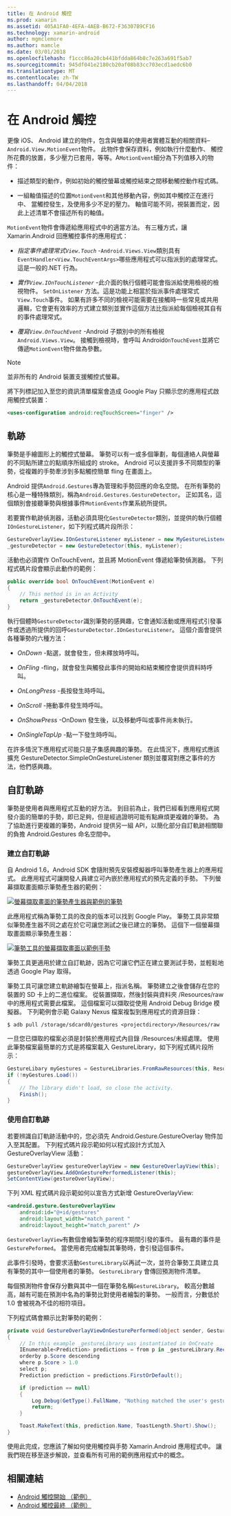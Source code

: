 ```yaml
---
title: 在 Android 觸控
ms.prod: xamarin
ms.assetid: 405A1FA0-4EFA-4AEB-B672-F36307B9CF16
ms.technology: xamarin-android
author: mgmclemore
ms.author: mamcle
ms.date: 03/01/2018
ms.openlocfilehash: f1ccc86a20cb441bfdda864b8c7e263a691f5ab7
ms.sourcegitcommit: 945df041e2180cb20af08b83cc703ecd1aedc6b0
ms.translationtype: MT
ms.contentlocale: zh-TW
ms.lasthandoff: 04/04/2018
---
```

# <a name="touch-in-android"></a>在 Android 觸控

更像 iOS、 Android 建立的物件，包含與螢幕的使用者實體互動的相關資料&ndash;`Android.View.MotionEvent`物件。 此物件會保存資料，例如執行什麼動作、 觸控所花費的放置，多少壓力已套用，等等。A`MotionEvent`細分為下列值移入的物件：

-  描述類型的動作，例如初始的觸控螢幕或觸控結束之間移動觸控動作程式碼。

-  一組軸值描述的位置`MotionEvent`和其他移動內容，例如其中觸控正在進行中、 當觸控發生，及使用多少不足的壓力。
   軸值可能不同，視裝置而定，因此上述清單不會描述所有的軸值。


`MotionEvent`物件會傳遞給應用程式中的適當方法。 有三種方式，讓 Xamarin.Android 回應觸控事件的應用程式：

-  *指定事件處理常式`View.Touch`*  -`Android.Views.View`類別具有`EventHandler<View.TouchEventArgs>`哪些應用程式可以指派到的處理常式。 這是一般的.NET 行為。

-  *實作`View.IOnTouchListener`*  -此介面的執行個體可能會指派給使用檢視的檢視物件。 `SetOnListener` 方法。這是功能上相當於指派事件處理常式`View.Touch`事件。 如果有許多不同的檢視可能需要在接觸時一些常見或共用邏輯，它會更有效率的方式建立類別並實作這個方法比指派給每個檢視其自有的事件處理常式。

-  *覆寫`View.OnTouchEvent`*  -Android 子類別中的所有檢視`Android.Views.View`。 接觸到檢視時，會呼叫 Android`OnTouchEvent`並將它傳遞`MotionEvent`物件做為參數。


> [!NOTE]
> 並非所有的 Android 裝置支援觸控式螢幕。 

將下列標記加入至您的資訊清單檔案會造成 Google Play 只顯示您的應用程式啟用觸控式裝置：

```xml
<uses-configuration android:reqTouchScreen="finger" />
```

## <a name="gestures"></a>軌跡

筆勢是手繪圖形上的觸控式螢幕。 筆勢可以有一或多個筆劃，每個連絡人與螢幕的不同點所建立的點順序所組成的 stroke。 Android 可以支援許多不同類型的筆勢，從複雜的手勢牽涉到多點觸控簡單 fling 在畫面上。

Android 提供`Android.Gestures`專為管理和手勢回應的命名空間。 在所有筆勢的核心是一種特殊類別，稱為`Android.Gestures.GestureDetector`。 正如其名，這個類別會接聽筆勢與根據事件`MotionEvents`作業系統所提供。

若要實作軌跡偵測器，活動必須具現化`GestureDetector`類別，並提供的執行個體`IOnGestureListener`，如下列程式碼片段所示：

```csharp
GestureOverlayView.IOnGestureListener myListener = new MyGestureListener();
_gestureDetector = new GestureDetector(this, myListener);
```

活動也必須實作 OnTouchEvent，並且將 MotionEvent 傳遞給筆勢偵測器。 下列程式碼片段會顯示此動作的範例：

```csharp
public override bool OnTouchEvent(MotionEvent e)
{
    // This method is in an Activity
    return _gestureDetector.OnTouchEvent(e);
}
```

執行個體時`GestureDetector`識別筆勢的感興趣，它會通知活動或應用程式引發事件或透過所提供的回呼`GestureDetector.IOnGestureListener`。
這個介面會提供各種筆勢的六種方法：

-  *OnDown* -點選，就會發生，但未釋放時呼叫。

-  *OnFling* -fling，就會發生與觸發此事件的開始和結束觸控會提供資料時呼叫。

-  *OnLongPress* -長按發生時呼叫。

-  *OnScroll* -捲動事件發生時呼叫。

-  *OnShowPress* -OnDown 發生後，以及移動呼叫或事件尚未執行。

-  *OnSingleTapUp* -點一下發生時呼叫。


在許多情況下應用程式可能只是子集感興趣的筆勢。 在此情況下，應用程式應該擴充 GestureDetector.SimpleOnGestureListener 類別並覆寫對應之事件的方法，他們感興趣。

## <a name="custom-gestures"></a>自訂軌跡

筆勢是使用者與應用程式互動的好方法。 到目前為止，我們已經看到應用程式開發介面的簡單的手勢，即已足夠，但是經過證明可能有點麻煩更複雜的筆勢。 為了協助進行更複雜的筆勢，Android 提供另一組 API，以簡化部分自訂軌跡相關聯的負擔 Android.Gestures 命名空間中。

### <a name="creating-custom-gestures"></a>建立自訂軌跡

自 Android 1.6，Android SDK 會隨附預先安裝模擬器呼叫筆勢產生器上的應用程式。 此應用程式可讓開發人員建立可內嵌於應用程式的預先定義的手勢。 下列螢幕擷取畫面顯示筆勢產生器的範例：

[![螢幕擷取畫面的筆勢產生器與範例的筆勢](touch-in-android-images/image11.png)](touch-in-android-images/image11.png#lightbox)

此應用程式稱為筆勢工具的改良的版本可以找到 Google Play。 筆勢工具非常類似筆勢產生器不同之處在於它可讓您測試之後已建立的筆勢。 這個下一個螢幕擷取畫面顯示筆勢產生器：

[![筆勢工具的螢幕擷取畫面以範例手勢](touch-in-android-images/image12.png)](touch-in-android-images/image12.png#lightbox)

筆勢工具更適用於建立自訂軌跡，因為它可讓它們正在建立要測試手勢，並輕鬆地透過 Google Play 取得。

筆勢工具可讓您建立軌跡繪製在螢幕上，指派名稱。 筆勢建立之後會儲存在您的裝置的 SD 卡上的二進位檔案。 從裝置擷取，然後封裝與資料夾 /Resources/raw 中的應用程式需要此檔案。 這個檔案可以擷取從使用 Android Debug Bridge 模擬器。 下列範例會示範 Galaxy Nexus 檔案複製到應用程式的資源目錄：

```shell
$ adb pull /storage/sdcard0/gestures <projectdirectory>/Resources/raw
```

一旦您已擷取的檔案必須是封裝於應用程式內目錄 /Resources/未經處理。 使用此筆勢檔案最簡單的方式是將檔案載入 GestureLibrary，如下列程式碼片段所示：

```csharp
GestureLibary myGestures = GestureLibraries.FromRawResources(this, Resource.Raw.gestures);
if (!myGestures.Load())
{
    // The library didn't load, so close the activity.
    Finish();
}
```

### <a name="using-custom-gestures"></a>使用自訂軌跡

若要辨識自訂軌跡活動中的，您必須先 Android.Gesture.GestureOverlay 物件加入至其配置。 下列程式碼片段示範如何以程式設計方式加入 GestureOverlayView 活動：

```csharp
GestureOverlayView gestureOverlayView = new GestureOverlayView(this);
gestureOverlayView.AddOnGesturePerformedListener(this);
SetContentView(gestureOverlayView);
```

下列 XML 程式碼片段示範如何以宣告方式新增 GestureOverlayView:

```xml
<android.gesture.GestureOverlayView
    android:id="@+id/gestures"
    android:layout_width="match_parent "
    android:layout_height="match_parent" />
```

`GestureOverlayView`有數個會繪製筆勢的程序期間引發的事件。 最有趣的事件是`GesturePeformed`。 當使用者完成繪製其筆勢時，會引發這個事件。

此事件引發時，會要求活動`GestureLibrary`以再試一次，並符合筆勢工具建立具有筆勢的其中一個使用者的筆勢。 `GestureLibrary` 會傳回預測物件清單。

每個預測物件會保存分數與其中一個在筆勢名稱`GestureLibrary`。 較高分數越高，越有可能在預測中名為的筆勢比對使用者繪製的筆勢。
一般而言，分數低於 1.0 會被視為不佳的相符項目。

下列程式碼會顯示比對筆勢的範例：

```csharp
private void GestureOverlayViewOnGesturePerformed(object sender, GestureOverlayView.GesturePerformedEventArgs gesturePerformedEventArgs)
{
    // In this example _gestureLibrary was instantiated in OnCreate
    IEnumerable<Prediction> predictions = from p in _gestureLibrary.Recognize(gesturePerformedEventArgs.Gesture)
    orderby p.Score descending
    where p.Score > 1.0
    select p;
    Prediction prediction = predictions.FirstOrDefault();

    if (prediction == null)
    {
        Log.Debug(GetType().FullName, "Nothing matched the user's gesture.");
        return;
    }

    Toast.MakeText(this, prediction.Name, ToastLength.Short).Show();
}
```

使用此完成，您應該了解如何使用觸控與手勢 Xamarin.Android 應用程式中。 讓我們現在移至逐步解說，並查看所有可用的範例應用程式中的概念。



## <a name="related-links"></a>相關連結

- [Android 觸控開始 （範例）](https://developer.xamarin.com/samples/monodroid/ApplicationFundamentals/Touch_start)
- [Android 觸控最終 （範例）](https://developer.xamarin.com/samples/monodroid/ApplicationFundamentals/Touch_final)
